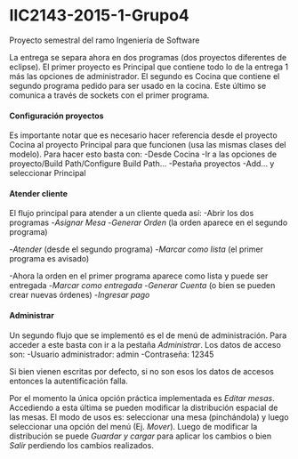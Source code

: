 # IIC2143-2015-1-Grupo4
Proyecto semestral del ramo Ingeniería de Software

La entrega se separa ahora en dos programas (dos proyectos diferentes de eclipse). El primer proyecto es Principal que contiene todo lo de la entrega 1 más las opciones de administrador. El segundo es Cocina que contiene el segundo programa pedido para ser usado en la cocina. Este último se comunica a través de sockets con el primer programa.


#### Configuración proyectos

Es importante notar que es necesario hacer referencia desde el proyecto Cocina al proyecto Principal para que funcionen (usa las mismas clases del modelo). Para hacer esto basta con:
-Desde Cocina
-Ir a las opciones de proyecto/Build Path/Configure Build Path...
-Pestaña proyectos
-Add... y seleccionar Principal


#### Atender cliente

El flujo principal para atender a un cliente queda así:
-Abrir los dos programas
-*Asignar Mesa*
-*Generar Orden* (la orden aparece en el segundo programa)

-*Atender* (desde el segundo programa)
-*Marcar como lista* (el primer programa es avisado)

-Ahora la orden en el primer programa aparece como lista y puede ser entregada
-*Marcar como entregada*
-*Generar Cuenta* (o bien se pueden crear nuevas órdenes)
-*Ingresar pago*


#### Administrar

Un segundo flujo que se implementó es el de menú de administración. Para acceder a este basta con ir a la pestaña *Administrar*. Los datos de acceso son:
-Usuario administrador: admin
-Contraseña: 12345

Si bien vienen escritas por defecto, si no son esos los datos de accesos entonces la autentificación falla.

Por el momento la única opción práctica implementada es *Editar mesas*. Accediendo a esta última se pueden modificar la distribución espacial de las mesas. El modo de usos es: seleccionar una mesa (pinchándola) y luego seleccionar una opción del menú (Ej. *Mover*). Luego de modificar la distribución se puede *Guardar y cargar* para aplicar los cambios o bien *Salir* perdiendo los cambios realizados.